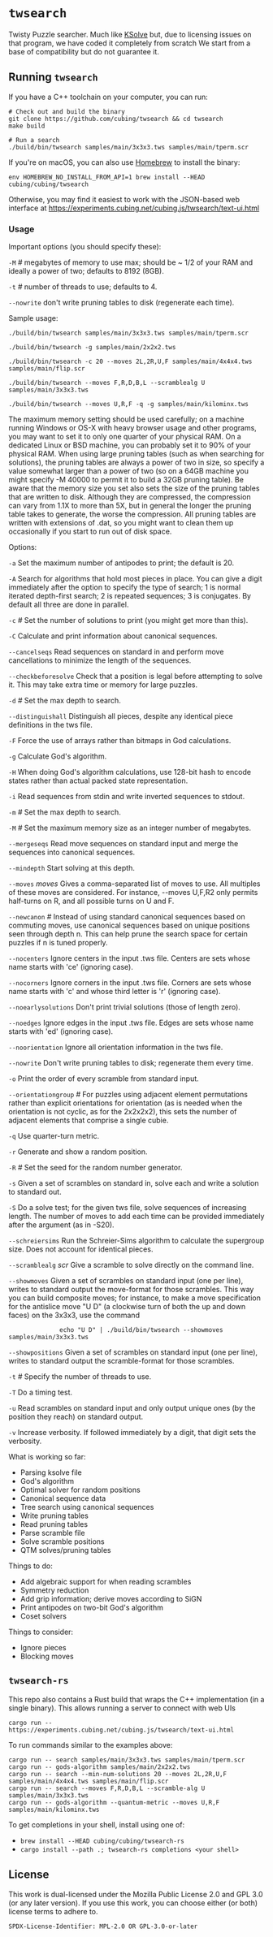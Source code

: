 # `twsearch`

Twisty Puzzle searcher. Much like [KSolve](https://github.com/cubing/ksolve) but, due to licensing issues on that program, we have coded it completely from scratch  We start from a
base of compatibility but do not guarantee it.

## Running `twsearch`

If you have a C++ toolchain on your computer, you can run:

```shell
# Check out and build the binary
git clone https://github.com/cubing/twsearch && cd twsearch
make build

# Run a search
./build/bin/twsearch samples/main/3x3x3.tws samples/main/tperm.scr
```

If you're on macOS, you can also use [Homebrew](https://brew.sh/) to install the binary:

```shell
env HOMEBREW_NO_INSTALL_FROM_API=1 brew install --HEAD cubing/cubing/twsearch
```

Otherwise, you may find it easiest to work with the JSON-based web interface at <https://experiments.cubing.net/cubing.js/twsearch/text-ui.html>

### Usage

Important options (you should specify these):

   `-M` *#* megabytes of memory to use max; should be ~ 1/2 of your RAM and ideally a power of two; defaults to 8192 (8GB).

   `-t` *#*  number of threads to use; defaults to 4.

   `--nowrite`  don't write pruning tables to disk (regenerate each time).

Sample usage:

```shell
./build/bin/twsearch samples/main/3x3x3.tws samples/main/tperm.scr

./build/bin/twsearch -g samples/main/2x2x2.tws

./build/bin/twsearch -c 20 --moves 2L,2R,U,F samples/main/4x4x4.tws samples/main/flip.scr

./build/bin/twsearch --moves F,R,D,B,L --scramblealg U samples/main/3x3x3.tws

./build/bin/twsearch --moves U,R,F -q -g samples/main/kilominx.tws
```

The maximum memory setting should be used carefully; on a machine running
Windows or OS-X with heavy browser usage and other programs, you may want
to set it to only one quarter of your physical RAM.  On a dedicated Linux
or BSD machine, you can probably set it to 90% of your physical RAM.
When using large pruning tables (such as when searching for solutions),
the pruning tables are always a power of two in size, so specify a value
somewhat larger than a power of two (so on a 64GB machine you might specify
-M 40000 to permit it to build a 32GB pruning table).  Be aware that the
memory size you set also sets the size of the pruning tables that are
written to disk.  Although they are compressed, the compression can
vary from 1.1X to more than 5X, but in general the longer the pruning
table takes to generate, the worse the compression.  All pruning tables
are written with extensions of .dat, so you might want to clean them
up occasionally if you start to run out of disk space.

Options:

`-a`    Set the maximum number of antipodes to print; the default is 20.

`-A`    Search for algorithms that hold most pieces in place.  You can
      give a digit immediately after the option to specify the type
      of search; 1 is normal iterated depth-first search; 2 is repeated
      sequences; 3 is conjugates.  By default all three are done in
      parallel.

`-c` *#*  Set the number of solutions to print (you might get more than this).

`-C`    Calculate and print information about canonical sequences.

`--cancelseqs`  Read sequences on standard in and perform move cancellations
                to minimize the length of the sequences.

`--checkbeforesolve`  Check that a position is legal before attempting to
                    solve it.  This may take extra time or memory for
                    large puzzles.

`-d` *#*  Set the max depth to search.

`--distinguishall`  Distinguish all pieces, despite any identical
        piece definitions in the tws file.

`-F`    Force the use of arrays rather than bitmaps in God calculations.

`-g`    Calculate God's algorithm.

`-H`    When doing God's algorithm calculations, use 128-bit hash to
        encode states rather than actual packed state representation.

`-i`    Read sequences from stdin and write inverted sequences to stdout.

`-m` *#*  Set the max depth to search.

`-M` *#*  Set the maximum memory size as an integer number of megabytes.

`--mergeseqs`  Read move sequences on standard input and merge the sequences
               into canonical sequences.

`--mindepth`   Start solving at this depth.

`--moves` *moves*  Gives a comma-separated list of moves to use.
               All multiples of these moves are considered.  For instance,
               --moves U,F,R2 only permits half-turns on R, and all
               possible turns on U and F.

`--newcanon` *#*  Instead of using standard canonical sequences based on
              commuting moves, use canonical sequences based on unique
              positions seen through depth n.  This can help prune the
              search space for certain puzzles if n is tuned properly.

`--nocenters`   Ignore centers in the input .tws file.  Centers are sets
              whose name starts with 'ce' (ignoring case).

`--nocorners`   Ignore corners in the input .tws file.  Corners are sets
              whose name starts with 'c' and whose third letter is 'r'
              (ignoring case).

`--noearlysolutions`  Don't print trivial solutions (those of length zero).

`--noedges`     Ignore edges in the input .tws file.  Edges are sets
              whose name starts with 'ed' (ignoring case).

`--noorientation`  Ignore all orientation information in the tws file.

`--nowrite`     Don't write pruning tables to disk; regenerate them every time.

`-o`    Print the order of every scramble from standard input.

`--orientationgroup` *#* For puzzles using adjacent element permutations rather
                     than explicit orientations for orientation (as is needed
                     when the orientation is not cyclic, as for the 2x2x2x2),
                     this sets the number of adjacent elements that comprise
                     a single cubie.

`-q`   Use quarter-turn metric.

`-r`   Generate and show a random position.

`-R` *#*  Set the seed for the random number generator.

`-s`    Given a set of scrambles on standard in, solve each and write
      a solution to standard out.

`-S`    Do a solve test; for the given tws file, solve sequences of
      increasing length.  The number of moves to add each time can
      be provided immediately after the argument (as in -S20).

`--schreiersims`    Run the Schreier-Sims algorithm to calculate the supergroup
                  size.  Does not account for identical pieces.

`--scramblealg` *scr*  Give a scramble to solve directly on the command line.

`--showmoves`    Given a set of scrambles on standard input (one per line),
               writes to standard output the move-format for those
               scrambles.  This way you can build composite moves; for
               instance, to make a move specification for the antislice
               move "U D" (a clockwise turn of both the up and down faces)
               on the 3x3x3, use the command

                  echo "U D" | ./build/bin/twsearch --showmoves samples/main/3x3x3.tws

`--showpositions`  Given a set of scrambles on standard input (one per line),
                 writes to standard output the scramble-format for those
                 scrambles.

`-t` *#*  Specify the number of threads to use.

`-T`    Do a timing test.

`-u`    Read scrambles on standard input and only output unique ones (by
      the position they reach) on standard output.

`-v`   Increase verbosity.  If followed immediately by a digit, that digit
     sets the verbosity.

What is working so far:

* Parsing ksolve file
* God's algorithm
* Optimal solver for random positions
* Canonical sequence data
* Tree search using canonical sequences
* Write pruning tables
* Read pruning tables
* Parse scramble file
* Solve scramble positions
* QTM solves/pruning tables

Things to do:

* Add algebraic support for when reading scrambles
* Symmetry reduction
* Add grip information; derive moves according to SiGN
* Print antipodes on two-bit God's algorithm
* Coset solvers

Things to consider:

* Ignore pieces
* Blocking moves

## `twsearch-rs`

This repo also contains a Rust build that wraps the C++ implementation (in a single binary). This allows running a server to connect with web UIs

```
cargo run --
https://experiments.cubing.net/cubing.js/twsearch/text-ui.html
```

To run commands similar to the examples above:

```shell
cargo run -- search samples/main/3x3x3.tws samples/main/tperm.scr
cargo run -- gods-algorithm samples/main/2x2x2.tws
cargo run -- search --min-num-solutions 20 --moves 2L,2R,U,F samples/main/4x4x4.tws samples/main/flip.scr
cargo run -- search --moves F,R,D,B,L --scramble-alg U samples/main/3x3x3.tws
cargo run -- gods-algorithm --quantum-metric --moves U,R,F samples/main/kilominx.tws
```

To get completions in your shell, install using one of:

- `brew install --HEAD cubing/cubing/twsearch-rs`
- `cargo install --path .; twsearch-rs completions <your shell>`

## License

This work is dual-licensed under the Mozilla Public License 2.0 and GPL 3.0 (or
any later version). If you use this work, you can choose either (or both) license terms to adhere to.

`SPDX-License-Identifier: MPL-2.0 OR GPL-3.0-or-later`
